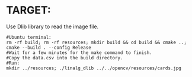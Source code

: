 # TARGET:
Use Dlib library to read the image file.

```
#Ubuntu terminal:
rm -rf build; rm -rf resources; mkdir build && cd build && cmake ..; cmake --build . --config Release
#Wait for a few minutes for the make command to finish.
#Copy the data.csv into the build directory.
#Run:
mkdir ../resources; ./linalg_dlib ../../opencv/resources/cards.jpg
```